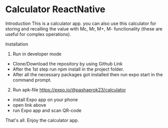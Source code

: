 # Calculator ReactNative

Introduction
This is a calculator app. you can also use this calculator for storing and recalling the value with Mc, Mr, M+, M- functionality (these are useful for complex operations).

Installation
  1. Run in developer mode
  - Clone/Download the repository by using Github Link
  - After the 1st step run npm install in the project folder.
  - After all the necessary packages got installed then run expo start in the command prompt.
  
  2. Run apk-file
  https://expo.io/@pashaprok23/calculator 
  - install Expo app on your phone
  - open link above
  - run Expo app and scan QR-code
  
  That's all. Enjoy the calculator app.

